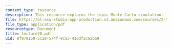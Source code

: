 ```yaml
---
content_type: resource
description: This resource explains the topic Monte Carlo simulation.
file: https://ol-ocw-studio-app-production.s3.amazonaws.com/courses/2-58j-radiative-transfer-spring-2006/8f8791505c28574f9ca3416df2c62b59_lecture20.pdf
file_type: application/pdf
resourcetype: Document
title: lecture20.pdf
uid: 8f879150-5c28-574f-9ca3-416df2c62b59
---
```

